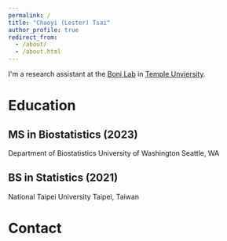 ```yaml
---
permalink: /
title: "Chaoyi (Lester) Tsai"
author_profile: true
redirect_from: 
  - /about/
  - /about.html
---
```


I'm a research assistant at the [Boni Lab](https://mol.ax) in [Temple Unviersity](https://www.temple.edu). 

Education
======

MS in Biostatistics (2023)
------
Department of Biostatistics
University of Washington
Seattle, WA

BS in Statistics (2021)
------
National Taipei University
Taipei, Taiwan

Contact
======
